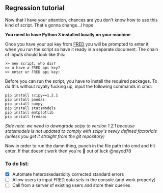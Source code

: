 ## Regression tutorial

Now that I have your attention, chances are you don't know how to use this kind of script. That's gonna change...I hope

**You need to have Python 3 installed locally on your machine**

Once you have your api key from [FRED](https://research.stlouisfed.org/docs/api/api_key.html) you will be prompted to enter it when you run the script so have it ready in a separate document. The chain of inputs should look like this:

```
>> new script, who dis?
>> u have a FRED api key?
>> enter ur FRED api key:
```

Before you can run the script, you have to install the required packages. To do this without royally fucking up, input the following commands in cmd:

```
pip install scipy==1.2.1
pip install pandas
pip install numpy
pip install statsmodels
pip install matplotlib
pip install fredapi
```

*Side note: we need to downgrade scipy to version 1.2.1 because statsmodels is not updated to comply with scipy's newly defined factorials (unless you get it straight from the git repository)*

Now in order to run the damn thing, punch in the file path into cmd and hit enter. If that doesn't work then you're :shit: out of luck @nayod78

### To do list:

- [x] Automate heteroskedasticity corrected standard errors
- [ ] Allow users to input FRED data sets in the console (and work properly)
- [ ] Call from a server of existing users and store their queries
